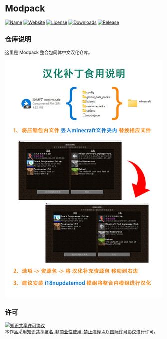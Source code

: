 <!-- markdownlint-disable MD033 -->
# Modpack

[![Name](https://img.shields.io/badge/CurseForge-jetpack%20cat-F16436)](https://www.curseforge.com/minecraft/modpacks/jetpack-cat)
[![Website](https://shields.io/website?up_message=anyijun.com&url=http://anyijun.com&label=Website)](http://anyijun.com)
[![License](https://img.shields.io/badge/License-CC%20BY--NC--ND%204.0-blue)](https://github.com/KlparetlR/Jetpack-Cat/blob/master/LICENSE)
[![Downloads](https://shields.io/github/downloads/KlparetlR/Jetpack-Cat/total?label=Downloads)](https://github.com/KlparetlR/Jetpack-Cat/releases)
[![Release](https://shields.io/github/v/release/KlparetlR/Jetpack-Cat?display_name=tag&include_prereleases&label=Release)](https://github.com/KlparetlR/Jetpack-Cat/releases/latest)

## 仓库说明

这里是 Modpack 整合包简体中文汉化仓库。

![汉化补丁食用说明](汉化补丁食用说明.jpg)

## 许可

<a rel="license" href="http://creativecommons.org/licenses/by-nc-nd/4.0/"><img alt="知识共享许可协议" style="border-width:0" src="https://i.creativecommons.org/l/by-nc-nd/4.0/88x31.png" /></a><br />本作品采用<a rel="license" href="http://creativecommons.org/licenses/by-nc-nd/4.0/">知识共享署名-非商业性使用-禁止演绎 4.0 国际许可协议</a>进行许可。
